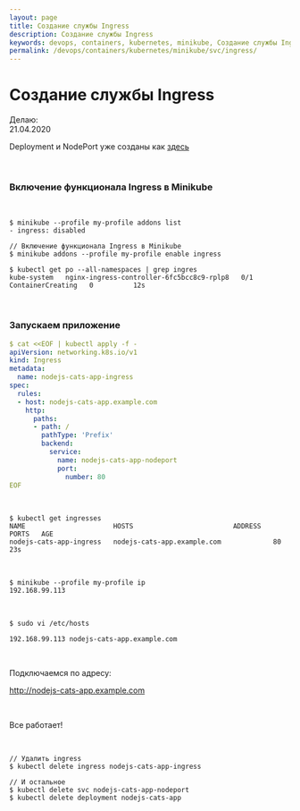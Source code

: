 ```yaml
---
layout: page
title: Создание службы Ingress
description: Создание службы Ingress
keywords: devops, containers, kubernetes, minikube, Создание службы Ingress
permalink: /devops/containers/kubernetes/minikube/svc/ingress/
---
```


# Создание службы Ingress

Делаю:  
21.04.2020

Deployment и NodePort уже созданы как <a href="/devops/containers/kubernetes/minikube/svc/nodeport/">здесь</a>

<br/>

### Включение функционала Ingress в Minikube

<br/>

    $ minikube --profile my-profile addons list
    - ingress: disabled

    // Включение функционала Ingress в Minikube
    $ minikube addons --profile my-profile enable ingress

    $ kubectl get po --all-namespaces | grep ingres
    kube-system   nginx-ingress-controller-6fc5bcc8c9-rplp8   0/1     ContainerCreating   0          12s

<br/>

### Запускаем приложение

```yaml
$ cat <<EOF | kubectl apply -f -
apiVersion: networking.k8s.io/v1
kind: Ingress
metadata:
  name: nodejs-cats-app-ingress
spec:
  rules:
  - host: nodejs-cats-app.example.com
    http:
      paths:
      - path: /
        pathType: 'Prefix'
        backend:
          service:
            name: nodejs-cats-app-nodeport
            port:
              number: 80
EOF
```

<br/>

    $ kubectl get ingresses
    NAME                      HOSTS                         ADDRESS   PORTS   AGE
    nodejs-cats-app-ingress   nodejs-cats-app.example.com             80      23s

<br/>

    $ minikube --profile my-profile ip
    192.168.99.113

<br/>

    $ sudo vi /etc/hosts

    192.168.99.113 nodejs-cats-app.example.com

<br/>

Подключаемся по адресу:

http://nodejs-cats-app.example.com

<br/>

Все работает!

<br/>

    // Удалить ingress
    $ kubectl delete ingress nodejs-cats-app-ingress

    // И остальное
    $ kubectl delete svc nodejs-cats-app-nodeport
    $ kubectl delete deployment nodejs-cats-app
